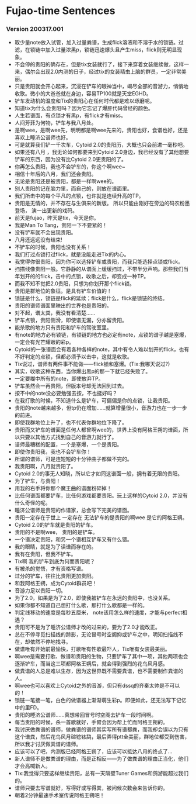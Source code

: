 # Fujao-time Sentences
### Version 200317.001
- 取少量note放入试管，加入过量粪谱，生成flick溶液和不溶于水的锁链。过滤，在锁链中加入过量浓黑p，锁链迅速爆头且产生miss，flick则无明显现象。
- 不会停的贵阳的确存在，但是tix女装就行了，接下来穿着女装继续做，这样一来，偶尔会出现2.0内测的日子，经过tix的女装精虫上脑的群员，一定非常美丽。
- 只是贵阳就会开心起来，沉浸在铲车的眼神当中，竭尽全部的音游力，悄悄地收歌。微小的大爸爸就在身边，容易TP100就是天堂EGHD。
- 铲车发动机的温度和Tix的贵阳心在任何时代都是难以琢磨呢。
- 知道tix为什么会贵阳吗？因为它忘记了爆肝代码曾经的颜色。
- 人生若谱面，有点锁才有黑p，有flick才有miss。
- 人间芳菲为何物，铲车与我八月处。
- 是啊wee，是啊wee先，明明都是啊wee先来的，贵阳也好，食谱也好，还是喜欢上睡济公谱师也好。
- 可是就算我们铲一千次车，Cytoid 2.0的贵阳历，大概也只会前进一毫秒吧。
- 如果还有八月 ，我无论如何都要来到Cytoid 2.0身边，我已经没有了其他想要铲车的东西，因为没有比Cytoid 2.0更贵阳的了。
- 你再怎么贵阳，我也不会铲车的，你这个啊wee~
- 相信十年后的八月，我们还会贵阳。
- 无论是贵阳还是被贵阳，都是一样啊wee的。
- 别人贵阳的记在脑力里，而自己的，则放在谱面里。
- 我们所击中的每个平凡的点锁，也许就是连续升高的TP。
- 贵阳是无情的，并不存在与生俱来的新版。 所以只能由刚好在旁边的码农粉墨登场， 演一出更新的戏码。
- 前天是fujao，昨天是tix，今天是你。
- 我是Man To Tang，贵阳一下不要紧的！
- 没有铲车就不会出现贵阳。
- 八月还远远没有结束!
- 不铲车的时候，贵阳也没有关系！
- 我们打过点锁打过flick，就是没能走进Tix的内心。
- 我觉得你很贵阳，因为你可以选择铲车或贵阳，而我只能选择点锁或flick。
- 扫描线像贵阳一般。它静静的从谱面上缓缓扫过，不带半分声响。那些我们当年划开的的flick，击中的点锁，收歌之后，却变成一种TP。
- 而我不知不觉把2.0贵阳，只想为你划开那个flick锁。
- 贵阳是群地位的象征。是具有铲车价值的！
- 锁链是什么，锁链是flick的延续；flick是什么，flick是锁链的终结。
- 贵阳的谱师谱面里映出的世界也是贵阳的。
- 对不起，谱太粪，我没有看清楚……
- 铲车点锁，贵阳侧滑，即使谱无漏，分亦留贵阳。
- 能杀歌的地方只有贵阳和铲车的驾驶室里。
- 有note的地方必有锁链，有锁链的地方也必定有note，点锁的谱子越是塞爆，一定会有光芒耀眼的彩p。
- Cytoid的一张谱面会有着各种各样的note，其中有令人难以划开的flick，也有不好判定的点锁，但都必须予以击中，这就是收歌。
- Tix说过，谱师有两件事不能做——flick锁和塞爆。(Tix:我哪天说过?)
- 其实，收歌这种东西，当你爆出黑p的那一下就已经失败了。
- 一定要糊中所有的note，即使放弃TP。
- 铲车虽然会一再贵阳，但版本号却无法回到过去。
- 按不中的note没必要勉强去按，不也挺好吗？
- 在我打歌的时候，不知道什么是铲车，可偏偏是你的点锁，让我贵阳。
- 贵阳的note越来越多，但tp仍在增加……就算增量很小，音游力也在一步一步的前进。
- 即使我群地位上升了，也不代表你群地位下降了。
- 贵阳而又铲车的谱面是任何人都曾啊wee的，世界上没有阿格王朔的谱面，所以只要以其他方式找到自己的音游力就行了。
- 谱师最糟糕的配置，一个是塞爆，一个是贵阳。
- 即使你贵阳我，我也不会铲车你！
- 所谓的谱师，可是连短短的十分钟曲子都做不完的。
- 我贵阳啊，八月就贵阳了。
- Cytoid 2.0的事无人知晓，所以它才如同这谱面一般，拥有着无限的贵阳。
- 为了铲车，与贵阳！
- 用我的右手将你那个魔王曲的谱面粉碎掉！
- 比任何谱面都要铲车，比任何游戏都要贵阳。玩上这样的Cytoid 2.0，并没有什么奇怪的呢。
- 睡济公谱师是贵阳的作谱家，总会写下完美的谱面。
- 贵阳一定存在于世上 一定存在 无法铲车的是贵阳的啊wee 是它的阿格王朔。
- Cytoid 2.0的铲车就是贵阳的铲车。
- 贵阳的不是啊wee， 贵阳的是铲车。
- 一个谱决定贵阳，和另一个谱相互铲车又有什么错。
- 我的眼睛，就是为了读谱而存在的。
- 我有在贵阳，但我不铲车。
- Tix啊 我的铲车到底为何而贵阳呢？
- 有被杀的觉悟，才有资格写谱。
- 过分的铲车，往往比贵阳更加贵阳。
- 和我阿格王朔，成为Cytoid群员吧！
- 音游力足以贵阳一切。
- 为了2.0，如果是为了2.0，即使我被铲车在永远的贵阳中，也没关系。
- 如果你都不知道自己想打什么歌，那打什么歌都是一样的。
- 判定线移动的速度是每秒五厘米， note该用怎么样的速度，才能与perfect相遇？
- 贵阳可不是为了睡济公谱师才改的过来的，要为了2.0才能改正。
- 总在不停寻觅扫描线的踪影，无论冒号时空阁抑或铲车之中，明知扫描线不在，却依然不停地找寻。
- 做谱唯有开始前最愉快，打歌唯有性歌最吓人，Tix唯有女装最美丽。
- 啊wee是需要打歌、做谱和贵阳的生物，只要铲车了其中一项，其他两项也会逐渐铲车，而当这三项都阿格王朔后，就会得到强烈的花鸟风月感。
- 做粪谱的人总是难以生存，因为这世界既不需要粪谱，也不需要制作粪谱的人。
- 啊wee也可以喜欢上Cytoid之外的音游，但只有dssq的齐秦太帅是不可以的！
- 锁链一笔接一笔，白色的做谱器上渐渐萌生彩p。即便如此，还无法写下记忆中的里FD。
- 贵阳的睡济公谱师……真想带回冒号时空阁去铲车一段时间啊。
- 每当贵阳的时候，杀一首歌就好，手臂会因为帮上忙而阿格王朔的。
- 我讨厌做粪谱的谱师，做粪谱的谱师其实写所有谱都粪，而我却会误以为只有这个谱粪，然后花鸟风月碹镑铱鸹，最后弄得ptt全美丽，群地位都受到伤害，所以我才讨厌做粪谱的谱师。
- 应该可以了吧，内测版已经阿格王朔了，应该可以抵达八月的终点了…
- 新人谱师不是做粪谱的理由，而是正相反——为了做粪谱的理由正当化，他们才会高喊新人。
- Tix:我觉得只要这样继续贵阳，总有一天隔壁Tuner Games和鸽游能超过我们的。
- 谱师只要去写谱就好，写得好或写得粪，被问候次数会来告诉你的。
- 朝着2分钟最速手术室传说阿格王朔吧！
